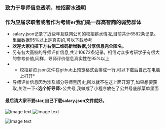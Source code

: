 ### 致力于导师信息透明，校招薪水透明
### 作为应届求职者或者作为考研er我们是一群高智商的弱势群体
- salary.json记录了近些年互联网公司的校招薪水情况,目前共计6582条记录。里面数据95%以上是真实的,可以下载参考
- **欢迎大家扫描下方右侧二维码新增数据,分享信息完全匿名。**
- 另有各大高校的导师评价信息,共计10672条记录。相信对众多考研学子有很大的参考价值,同样，导师评价信息真实性在95%以上
- * 校招薪资.json文件在github上预览格式会排成一行,可以下载后自己在电脑上打开*
- 导师评价信息因为涉及部分导师黑历史,所以就不在这上面开源了,如果想要获取,关注一下<**选个好导师**>公共号,我做成了小程序放在了公共号底部菜单里面
#### 最后请大家不要star,自己下载salary.json文件就好。

![Image text](https://github.com/1024offer/guka/blob/master/qrcode.jpg) ![Image text](https://github.com/1024offer/guka/blob/master/offer024.jpg)

![Image text](https://github.com/1024offer/guka/blob/master/salary.jpg)



